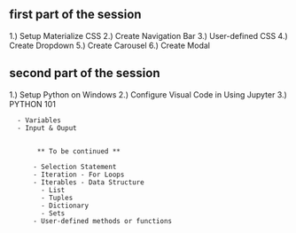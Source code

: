 
 ## first part of the session 
 
 1.) Setup Materialize CSS
 2.) Create Navigation Bar
 3.) User-defined CSS
 4.) Create Dropdown 
 5.) Create Carousel
 6.) Create Modal 
 
 
 ## second part of the session
 
 
 1.) Setup Python on Windows
 2.) Configure Visual Code in Using Jupyter
 3.) PYTHON 101
 
      - Variables
      - Input & Ouput
      
	
           ** To be continued **
            
          - Selection Statement 	
          - Iteration - For Loops
          - Iterables - Data Structure
            - List
            - Tuples
            - Dictionary
            - Sets
          - User-defined methods or functions	 
